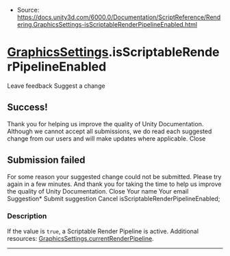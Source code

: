 * Source: https://docs.unity3d.com/6000.0/Documentation/ScriptReference/Rendering.GraphicsSettings-isScriptableRenderPipelineEnabled.html

#  [GraphicsSettings](https://docs.unity3d.com/6000.0/Documentation/ScriptReference/Rendering.GraphicsSettings.html).isScriptableRenderPipelineEnabled
Leave feedback
Suggest a change
## Success!
Thank you for helping us improve the quality of Unity Documentation. Although we cannot accept all submissions, we do read each suggested change from our users and will make updates where applicable.
Close
## Submission failed
For some reason your suggested change could not be submitted. Please <a>try again</a> in a few minutes. And thank you for taking the time to help us improve the quality of Unity Documentation.
Close
Your name Your email Suggestion* Submit suggestion
Cancel
isScriptableRenderPipelineEnabled; 
### Description
If the value is `true`, a Scriptable Render Pipeline is active.
Additional resources: [GraphicsSettings.currentRenderPipeline](https://docs.unity3d.com/6000.0/Documentation/ScriptReference/Rendering.GraphicsSettings-currentRenderPipeline.html).
* * *
